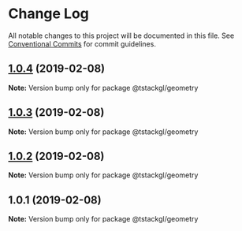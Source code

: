 # Change Log

All notable changes to this project will be documented in this file.
See [Conventional Commits](https://conventionalcommits.org) for commit guidelines.

## [1.0.4](https://github.com/nkint/tstackgl/compare/@tstackgl/geometry@1.0.3...@tstackgl/geometry@1.0.4) (2019-02-08)

**Note:** Version bump only for package @tstackgl/geometry





## [1.0.3](https://github.com/nkint/tstackgl/compare/@tstackgl/geometry@1.0.2...@tstackgl/geometry@1.0.3) (2019-02-08)

**Note:** Version bump only for package @tstackgl/geometry





## [1.0.2](https://github.com/nkint/tstackgl/compare/@tstackgl/geometry@1.0.1...@tstackgl/geometry@1.0.2) (2019-02-08)

**Note:** Version bump only for package @tstackgl/geometry





## 1.0.1 (2019-02-08)

**Note:** Version bump only for package @tstackgl/geometry
